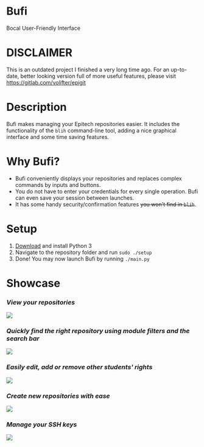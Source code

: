 # Bufi
Bocal User-Friendly Interface

# DISCLAIMER
This is an outdated project I finished a very long time ago. For an up-to-date, better looking version full of more useful features, please visit https://gitlab.com/volifter/epigit

# Description
Bufi makes managing your Epitech repositories easier.
It includes the functionality of the `blih` command-line tool, adding a nice graphical interface and some time saving features.

# Why Bufi?
  * Bufi conveniently displays your repositories and replaces complex commands by inputs and buttons.
  * You do not have to enter your credentials for every single operation. Bufi can even save your session between launches.
  * It has some handy security/confirmation features ~~you won't find in `blih`~~.

# Setup
  1. [Download](https://www.python.org/downloads/) and install Python 3
  1. Navigate to the repository folder and run `sudo ./setup`
  1. Done! You may now launch Bufi by running `./main.py`

# Showcase

### _View your repositories_
![](https://imgur.com/27wp5rt.png)

### _Quickly find the right repository using module filters and the search bar_
![](https://imgur.com/bKUnIq7.png)

### _Easily edit, add or remove other students' rights_
![](https://imgur.com/gfGV3Un.png)

### _Create new repositories with ease_
![](https://imgur.com/pmqMa3w.png)

### _Manage your SSH keys_
![](https://imgur.com/xdEp7uy.png)

